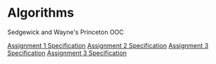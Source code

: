 # Algorithms
Sedgewick and Wayne's Princeton OOC

[Assignment 1 Specification](https://coursera.cs.princeton.edu/algs4/assignments/percolation/specification.php)
[Assignment 2 Specification](https://coursera.cs.princeton.edu/algs4/assignments/queues/specification.php)
[Assignment 3 Specification](https://coursera.cs.princeton.edu/algs4/assignments/collinear/specification.php)
[Assignment 3 Specification](https://coursera.cs.princeton.edu/algs4/assignments/8puzzle/specification.php)

